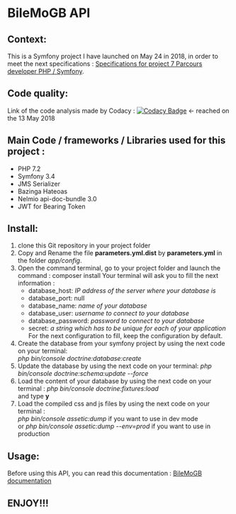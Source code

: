 BileMoGB API
========

## Context:
This is a Symfony project I have launched on May 24 in 2018, in order to meet the next specifications : [Specifications for project 7 Parcours developer PHP / Symfony](https://openclassrooms.com/fr/projects/creez-un-web-service-exposant-une-api).

## Code quality:
Link of the code analysis made by Codacy : [![Codacy Badge](https://api.codacy.com/project/badge/Grade/5e1321b940f641d692d7256b25d26719)](https://www.codacy.com/app/gbernhard44100/snowtricks?utm_source=github.com&amp;utm_medium=referral&amp;utm_content=gbernhard44100/snowtricks&amp;utm_campaign=Badge_Grade) <- reached on the 13 May 2018

## Main Code / frameworks / Libraries used for this project :
* PHP 7.2
* Symfony 3.4
* JMS Serializer 
* Bazinga Hateoas
* Nelmio api-doc-bundle 3.0
* JWT for Bearing Token

## Install:
1. clone this Git repository in your project folder
2. Copy and Rename the file **parameters.yml.dist** by **parameters.yml** in the folder *app/config*.
3. Open the command terminal, go to your project folder and launch the command : composer install 
   Your terminal will ask you to fill the next information :
    * database_host: *IP address of the server where your database is*
    * database_port: null
    * database_name: *name of your database*
    * database_user: *username to connect to your database*
    * database_password: *password to connect to your database*
    * secret: *a string which has to be unique for each of your application* 
    For the next configuration to fill, keep the configuration by default.
4. Create the database from your symfony project by using the next code on your terminal:  
*php bin/console doctrine:database:create*
5. Update the database by using the next code on your terminal: *php bin/console doctrine:schema:update --force*
6. Load the content of your database by using the next code on your terminal : *php bin/console doctrine:fixtures:load*  
and type **y**
7. Load the compiled css and js files by using the next code on your terminal :  
*php bin/console assetic:dump* if you  want to use in dev mode  
or *php bin/console assetic:dump --env=prod* if you want to use in production

## Usage:
Before using this API, you can read this documentation : [BileMoGB documentation](http://bilemogb.bernharddesign.ovh/api/doc)

## ENJOY!!!